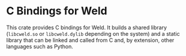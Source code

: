 # C Bindings for Weld

This crate provides C bindings for Weld. It builds a shared library
(`libcweld.so` or `libcweld.dylib` depending on the system) and a static
library that can be linked and called from C and, by extension, other languages
such as Python.
